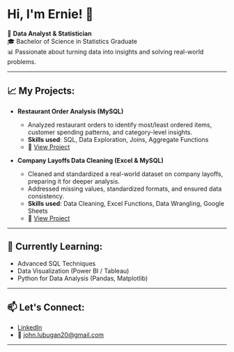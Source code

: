 <h1>Hi, I'm Ernie! 👋</h1>

🎯 **Data Analyst & Statistician**  
🎓 Bachelor of Science in Statistics Graduate  
📊 Passionate about turning data into insights and solving real-world problems.

---

<h2>📈 My Projects:</h2>

- <b>Restaurant Order Analysis (MySQL)</b>  
  - Analyzed restaurant orders to identify most/least ordered items, customer spending patterns, and category-level insights.  
  - **Skills used**: SQL, Data Exploration, Joins, Aggregate Functions  
  - 📂 [View Project](https://drive.google.com/drive/folders/1fyjZbnvbWWA_MJ9JNQHasnTYoaAhPp2u)

- <b>Company Layoffs Data Cleaning (Excel & MySQL)</b>  
  - Cleaned and standardized a real-world dataset on company layoffs, preparing it for deeper analysis.  
  - Addressed missing values, standardized formats, and ensured data consistency.  
  - **Skills used**: Data Cleaning, Excel Functions, Data Wrangling, Google Sheets  
  - 📂 [View Project](https://drive.google.com/drive/folders/11M55Xv2qKYIERZdJulVR7mIoUBHSfnTk?usp=drive_link)

---

<h2>🌱 Currently Learning:</h2>

- Advanced SQL Techniques  
- Data Visualization (Power BI / Tableau)  
- Python for Data Analysis (Pandas, Matplotlib)

---

<h2>📫 Let's Connect:</h2>

- [LinkedIn](https://www.linkedin.com/in/john-ernie-l-04b56a179/)  
- 📧 john.lubugan20@gmail.com

---

<!--
**[your-username]/[your-username]** is a ✨ _special_ ✨ repository because its `README.md` (this file) appears on your GitHub profile.

Future Goals:
- 📊 Add more SQL and Python projects
- 📚 Keep learning and growing in data analytics
- 🤝 Collaborate on data-related projects
-->
